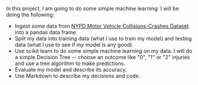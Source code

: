 In this project, I am going to do some simple machine learning: I will be doing the following:

* Ingest some data from [NYPD Motor Vehicle Collisions-Crashes Dataset](https://data.cityofnewyork.us/Public-Safety/Motor-Vehicle-Collisions-Crashes/h9gi-nx95) into a pandas data frame.
* Split my data into training data (what I use to train my model) and testing data (what I use to see if my model is any good). 
* Use scikit learn to do some simple machine learning on my data. I will do a simple Decision Tree -- choose an outcome like "0", "1" or "2" injuries and use a tree algorithm to make predictions.
* Evaluate my model and describe its accuracy.
* Use Markdown to describe my decisions and code.